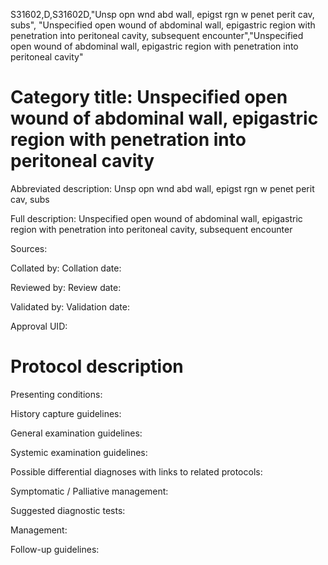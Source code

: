 S31602,D,S31602D,"Unsp opn wnd abd wall, epigst rgn w penet perit cav, subs", "Unspecified open wound of abdominal wall, epigastric region with penetration into peritoneal cavity, subsequent encounter","Unspecified open wound of abdominal wall, epigastric region with penetration into peritoneal cavity"
# Category title: Unspecified open wound of abdominal wall, epigastric region with penetration into peritoneal cavity

Abbreviated description: Unsp opn wnd abd wall, epigst rgn w penet perit cav, subs

Full description: Unspecified open wound of abdominal wall, epigastric region with penetration into peritoneal cavity, subsequent encounter

Sources:

Collated by:
Collation date:

Reviewed by:
Review date:

Validated by:
Validation date:

Approval UID:

# Protocol description

Presenting conditions:

History capture guidelines:

General examination guidelines:

Systemic examination guidelines:

Possible differential diagnoses with links to related protocols:

Symptomatic / Palliative management:

Suggested diagnostic tests:

Management:

Follow-up guidelines:
